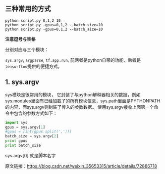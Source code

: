 ## 三种常用的方式

```shell
python script.py 0,1,2 10
python script.py -gpus=0,1,2 --batch-size=10
python script.py -gpus=0,1,2 --batch_size=10
```

**注意逗号与空格**

分别对应与三个模块：

`sys.argv`, `argparse`, `tf.app.run`, 前两者是python自带的功能，后者是`tensorflow`提供的便捷方式。

## 1. sys.argv

sys模块是很常用的模块， 它封装了与python解释器相关的数据，例如sys.modules里面有已经加载了的所有模块信息，sys.path里面是PYTHONPATH的内容，而sys.argv则封装了传入的参数数据。
使用sys.argv接收上面第一个命令中包含的参数方式如下：

```python
import sys
gpus = sys.argv[1]
#gpus = [int(gpus.split(','))]
batch_size = sys.argv[2]
print gpus
print batch_size
```



sys.argv[0] 就是脚本名字



原文链接：https://blog.csdn.net/weixin_35653315/article/details/72886718

